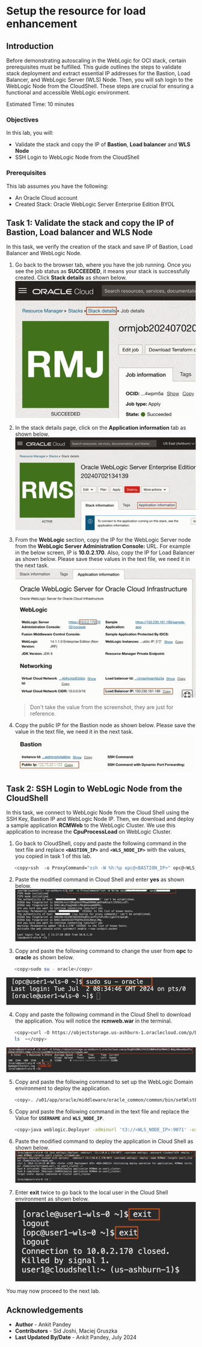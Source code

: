 # Setup the resource for load enhancement

## Introduction

Before demonstrating autoscaling in the WebLogic for OCI stack, certain prerequisites must be fulfilled. This guide outlines the steps to validate stack deployment and extract essential IP addresses for the Bastion, Load Balancer, and WebLogic Server (WLS) Node. Then, you will ssh login to the WebLogic Node from the CloudShell. These steps are crucial for ensuring a functional and accessible WebLogic environment.

Estimated Time: 10 minutes

### Objectives

In this lab, you will:

* Validate the stack and copy the IP of **Bastion**, **Load balancer** and **WLS Node**
* SSH Login to WebLogic Node from the CloudShell

### Prerequisites
This lab assumes you have the following:

* An Oracle Cloud account
* Created Stack: Oracle WebLogic Server Enterprise Edition BYOL

## Task 1: Validate the stack and copy the IP of Bastion, Load balancer and WLS Node

In this task, we verify the creation of the stack and save IP of Bastion, Load Balancer and WebLogic Node.  

1. Go back to the browser tab, where you have the job running. Once you see the job status as **SUCCEEDED**, it means your stack is successfully created. Click **Stack details** as shown below. 
 ![job succeed](images/job-succeed.png)

2. In the stack details page, click on the **Application information** tab as shown below.
 ![application information](images/application-information.png)

3. From the **WebLogic** section, copy the IP for the WebLogic Server node from the **WebLogic Server Administration Console:** URL. For example in the below screen, IP is **10.0.2.170**. Also, copy the IP for Load Balancer as shown below. Please save these values in the text file, we need it in the next task.
 ![loadbalencer compute ip](images/loadbalencer-compute-ip.png)
    > Don't take the value from the screenshot, they are just for reference. 

4. Copy the public IP for the Bastion node as shown below. Please save the value in the text file, we need it in the next task.
 ![bastion ip](images/bastion-ip.png)


## Task 2: SSH Login to WebLogic Node from the CloudShell

In this task, we connect to WebLogic Node from the Cloud Shell using the SSH Key, Bastion IP and WebLogic Node IP. Then, we download and deploy a sample application **RCMWeb** to the WebLogic Cluster. We use this application to increase the **CpuProcessLoad** on WebLogic Cluster.

1. Go back to CloudShell, copy and paste the following command in the text file and replace **`<BASTION_IP>`** and **`<WLS_NODE_IP>`** with the values, you copied in task 1 of this lab.
 ```bash
    <copy>ssh  -o ProxyCommand="ssh -W %h:%p opc@<BASTION_IP>" opc@<WLS_NODE_IP></copy>
 ```

2. Paste the modified command in Cloud Shell and enter **yes** as shown below.
 ![ssh node](images/ssh-node.png)

3. Copy and paste the following command to change the user from **opc** to **oracle** as shown below.
 ```bash
    <copy>sudo su - oracle</copy>
 ```
 ![change user](images/change-user.png)

4. Copy and paste the following command in the Cloud Shell to download the application. You will notice the **rcmweb.war** in the terminal.
 ```bash
    <copy>curl -O https://objectstorage.us-ashburn-1.oraclecloud.com/p/DngDhX3N6cSYkCOJdN04oEVpFNW4CZ-0AgJd6wseEpnOTyDVDmViRtD9lLs9We-Z/n/ocloud200/b/ocw24assets/o/rcmweb.war
    ls  ~</copy>
 ```
 ![download app](images/download-app.png)

5. Copy and paste the following command to set up the WebLogic Domain environment to deploy the application.
 ```bash
    <copy>. /u01/app/oracle/middleware/oracle_common/common/bin/setWlstEnv.sh</copy>
 ```

5. Copy and paste the following command in the text file and replace the Value for **`USERNAME`** and **`WLS_NODE_IP`**.
 ```bash
    <copy>java weblogic.Deployer -adminurl 't3://<WLS_NODE_IP>:9071' -username weblogic -password cloudworld24 -deploy -name RCMWeb -targets <USERNAME>_cluster ~/rcmweb.war</copy>
 ```

6. Paste the modified command to deploy the application in Cloud Shell as shown below.
 ![deploy app](images/deploy-app.png)

7. Enter **exit** twice to go back to the local user in the Cloud Shell environment as shown below.
 ![back cloudshell](images/back-cloudshell.png)



You may now proceed to the next lab.

## Acknowledgements

* **Author** -  Ankit Pandey
* **Contributors** - Sid Joshi, Maciej Gruszka
* **Last Updated By/Date** - Ankit Pandey, July 2024
